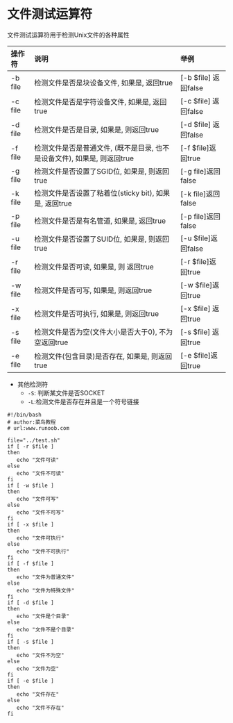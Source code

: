 # 文件测试运算符

文件测试运算符用于检测Unix文件的各种属性

| 操作符     | 说明                                          | 举例                 |
|:------- |:------------------------------------------- |:------------------ |
| -b file | 检测文件是否是块设备文件, 如果是, 返回true                   | [-b $file] 返回false |
| -c file | 检测文件是否是字符设备文件, 如果是, 返回true                  | [-c $file] 返回false |
| -d file | 检测文件是否是目录, 如果是, 则返回true                     | [-d $file] 返回false |
| -f file | 检测文件是否是普通文件, (既不是目录, 也不是设备文件), 如果是, 则返回true | [-f $file]返回true   |
| -g file | 检测文件是否设置了SGID位, 如果是, 则返回true                | [-g file]返回false   |
| -k file | 检测文件是否设置了粘着位(sticky bit), 如果是, 返回true       | [-k file]返回false   |
| -p file | 检测文件是否是有名管道, 如果是, 返回true                    | [-p file]返回false   |
| -u file | 检测文件是否设置了SUID位, 如果是, 则返回true                | [-u $file]返回false  |
| -r file | 检测文件是否可读, 如果是, 则 返回true                     | [-r $file]返回true   |
| -w file | 检测文件是否可写, 如果是, 则返回true                      | [-w $file]返回true   |
| -x file | 检测文件是否可执行, 如果是, 则返回true                     | [-x $file] 返回true  |
| -s file | 检测文件是否为空(文件大小是否大于0), 不为空返回true              | [-s $file] 返回true  |
| -e file | 检测文件(包含目录)是否存在, 如果是, 则返回true                | [-e $file]返回true   |

- 其他检测符
  - `-S`: 判断某文件是否SOCKET
  - `-L`:检测文件是否存在并且是一个符号链接

```shell
#!/bin/bash
# author:菜鸟教程
# url:www.runoob.com

file="../test.sh"
if [ -r $file ]
then
   echo "文件可读"
else
   echo "文件不可读"
fi
if [ -w $file ]
then
   echo "文件可写"
else
   echo "文件不可写"
fi
if [ -x $file ]
then
   echo "文件可执行"
else
   echo "文件不可执行"
fi
if [ -f $file ]
then
   echo "文件为普通文件"
else
   echo "文件为特殊文件"
fi
if [ -d $file ]
then
   echo "文件是个目录"
else
   echo "文件不是个目录"
fi
if [ -s $file ]
then
   echo "文件不为空"
else
   echo "文件为空"
fi
if [ -e $file ]
then
   echo "文件存在"
else
   echo "文件不存在"
fi
```
